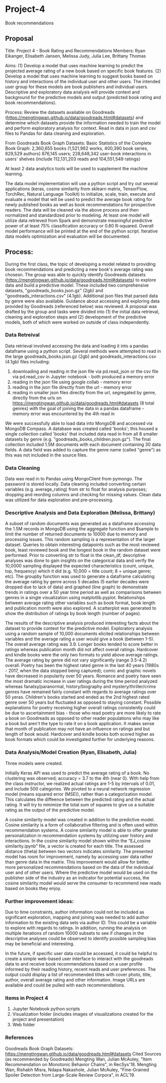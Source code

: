 # Project-4
Book recommendations 
## Proposal
Title: Project 4 - Book Rating and Recommendations
Members: Ryan Eikanger, Elisabeth Jansen, Melissa Judy, Julia Lee, Brittany Thomas

Aims: (1) Develop a model that uses machine learning to predict the projected average rating of a new book based on specific book features. (2) Develop a model that uses machine learning to suggest books based on history and interactions of the individual user and other users. The intended user group for these models are book publishers and individual users. Descriptive and exploratory data analysis will provide context and background for the predictive models and output (predicted book rating and book recommendations).

Process: Review the datasets available on Goodreads (https://mengtingwan.github.io/data/goodreads.html#datasets) and determine which datasets provide the information needed to train the model and perform exploratory analysis for context. Read in data in json and csv files to Pandas for data cleaning and exploration. 

From Goodreads Book Graph Datasets:
Basic Statistics of the Complete Book Graph:
2,360,655 books (1,521,962 works, 400,390 book series, 829,529 authors)
876,145 users; 228,648,342 user-book interactions in users' shelves (include 112,131,203 reads and 104,551,549 ratings)

At least 2 data analytics tools will be used to supplement the machine learning. 

The data model implementation will use a python script and try out several applications (keras, cosine similarity from sklearn matrix, TensorFlow, TorchRec, Natural Language Toolkit) to initialize, scale, train, execute and evaluate a model that will be used to predict the average book rating for newly published books as well as book recommendations for prospective readers. The data will be cleaned via the above process and then normalized and standardized prior to modeling. At least one model will utilize data retrieved from Spark and demonstrate meaningful predictive power of at least 75% classification accuracy or 0.80 R-squared. Overall model performance will be printed at the end of the python script. Iterative data models optimization and evaluation will be documented.

## Process: 
During the first class, the topic of developing a model related to providing book recommendations and predicting a new book's average rating was chosesn. The group was able to quickly identify Goodreads datasets (https://mengtingwan.github.io/data/goodreads.html#datasets) to explore data and build a predictive model. These included two comprehensive datasets, "goodreads_books.json.gz" (2gb) and "goodreads_interactions.csv" (4.1gb). Additional json files that parsed data by genre were also available. Guidance about accessing and exploring data provided by Goodreads (referenced below) was reviewed. A proposal was drafted by the group and tasks were divided into (1) the initial data retrieval, cleaning and exploration steps and (2) development of the predictive models, both of which were worked on outside of class independently. 

### Data Retreival
Data retrieval involved accessing the data and loading it into a pandas dataframe using a python script. Several methods were attempted to read in the large goodreads_books.json.gz (2gb) and goodreads_interactions.csv (4.1gb) files including:
1. downloading and reading in the json file via pd.read_json or the csv file via pd.read_csv in Jupyter notebook - both produced a memory error
2. reading in the json file using google collab - memory error
3. reading in the json file directly from the url - memory error
4. reading in smaller json files directly from the url, segregated by genre, directly from the urls on https://mengtingwan.github.io/data/goodreads.html#datasets (8 total genres) with the goal of joining the data in a pandas dataframe - memory error was encountered by the 4th read in

We were successfully able to load data into MongoDB and accessed via MongoDB Compass. A database was created called 'books'; this housed a single collection called 'books' that included data read in from all 8 smaller datasets by genre (e.g. "goodreads_books_children.json.gz"). The final collection included 1.5M documents with each document containing 30 data fields. A data field was added to capture the genre name (called "genre") as this was not included in the source files. 

### Data Cleaning
Data was read in to Pandas using MongoClient from pymongo. The password is stored locally. Data cleaning included converting certain variables (e.g. average_rating) from str to float for analysis purposes; dropping and reording columns and checking for missing values. Clean data was utilized for data exploration and pre-processing. 


### Descriptive Analysis and Data Exploration (Melissa, Brittany)
A subset of random documents was generated as a dataframe accessing the 1.5M records in MongoDB using the aggregate function and $sample to limit the number of returned documents to 10000 due to memory and processing issues. This random sampling is a representation of the larger dataset. Queries to obtain interesting datapoints such as the most reviewed book, least reviewed book and the longest book in the random dataset were performed. Prior to converting str to float in the clean_df, descriptive analyses was done to gain insights on the categorical data and verify the 10,0000 sampling displayed the expected characteristics (count, unique, top, frequency) which it did (e.g. 10,000 = title count; 8 = unique genre; etc). The groupby function was used to generate a dataframe calculating the average rating by genre across 5 decades (5 earlier decades were dropped due to lack of data) and graphed (line graph) to demonstrate trends in ratings over a 50 year time period as well as comparisons between genres in a single visualization using matplotlib.pyplot. Relationships between average rating other variables such as book format, book length and publication month were also explored. A scatterplot was generated to show the distribution of ratings by book length (number of pages).

The results of the descriptive analysis produced interesting facts about the dataset to provide context for the predictive model. Exploratory analysis using a random sample of 10,000 documents elicited relationships between variables and the average rating a user would give a book (between 1-5). The overall average rating was 3.9. Longer books tended to score better in ratings whereas publication month did not affect overall ratings. Hardcover and kindle books were the only two formats to yield above average ratings. The average rating by genre did not vary significantly (range 3.5-4.2) overall. Poetry has been the highest rated genre in the last 40 years (1980s - 2017, when the data stopped being captured); comic and graphic novels have decreased in popularity over 50 years. Romance and poetry have seen the most dramatic increase in user ratings during the time period analyzed whereas fanatsy/paranormal, history/biography and mystery/thriller/crime genres have remained fairly constant with regards to average ratings over 50 yeras. Children's books started and ended as the 2nd highest rated genre over 50 years but fluctuated as opposed to staying constant. Possible explanations for poetry receiving higher overall ratings consistently could be due to ascertainment bias - those who read poetry are more likely to rate a book on Goodreads as opposed to other reader populations who may like a book but aren't the type to rate it on a book application. It makes sense that month of publication may not have an influence on ratings and but length of book would. Hardcover and kindle books both scored higher as book formats which could be investigated further for underlying reasons. 


### Data Analysis/Model Creation (Ryan, Elisabeth, Julia)
Three models were created.

Initially Keras API was used to predict the average rating of a book. No clustering was observed; accuracy = 3.7 to the 4th (near 0). With help from the class instructor, we realized actual ratings are 1-5 by intervals of 0.01, and include 500 categories. We pivoted to a neural network regression model (means squared error (MSE)), rather than a categorization model. This calculates the diffeence between the predicted rating and the actual rating. It will try to minimize the total sum of squares to give us a suitable rating as the output of the predictive model.

A cosine similarity model was created in addition to the predictive model. Cosine similarity is a form of collaborative filtering and is often used within recommendation systems. A cosine similarity model is able to offer greater personalization in recommendation systems by utilizing user history and interactions. In the cosine similarity model shown within the “EJ_cosine similarity.ipynb” file, a vector is created for each title. The assessed distance (theta) between two vectors indicates similarity. The presented model has room for improvement, namely by accessing user data rather than genre data in the matrix. This improvement would allow for better, more personalized recommendations based on the data of the individual user and of other users. Where the predictive model would be used on the publisher side of the industry as an indicator for potential success, the cosine similarity model would serve the consumer to recommend new reads based on books they enjoy.


### Further improvement ideas:
Due to time constraints, author information could not be included as significant exploration, mapping and joining was needed to add author information to the existing data sets via author ID. This could be a variable to explore with regards to ratings. In addition, running the analysis on multiple iterations of random 10000 subsets to see if changes in the descriptive analyses could be observed to identify possible sampling bias may be beneficial and interesting.

In the future, if specific user data could be accessed, it could be helpful to create a simple web-based user interface to interact with the goodreads data to and receive book recommendations based on a user profile informed by their reading history, recent reads and user preferences. The output could display a list of recommended titles with cover photo, title, author, overall average rating and other information. Image URLs are available and could be pulled with each recommendations. 


### Items in Project 4
1. Jupyter Notebook python scripts
2. Visualization folder (includes images of visualizations created for the project and presentation)
3. Web folder

### References

Goodreads Book Graph Datasets: https://mengtingwan.github.io/data/goodreads.html#datasets
Cited Sources (as recommended by Goodreads)
Mengting Wan, Julian McAuley, "Item Recommendation on Monotonic Behavior Chains", in RecSys'18. 
Mengting Wan, Rishabh Misra, Ndapa Nakashole, Julian McAuley, "Fine-Grained Spoiler Detection from Large-Scale Review Corpora", in ACL'19.